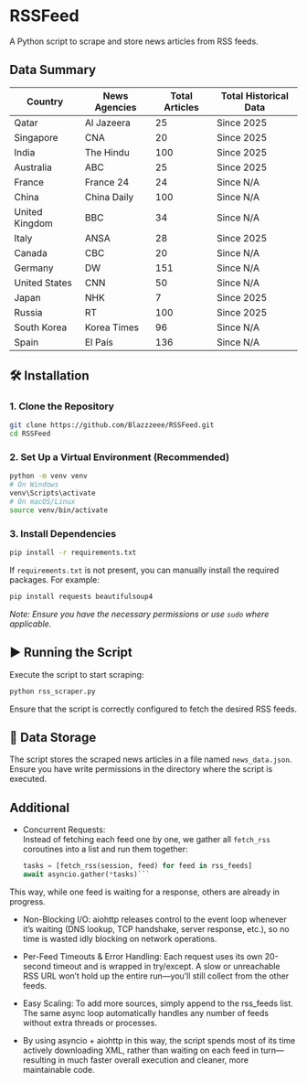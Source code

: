 # RSSFeed

A Python script to scrape and store news articles from RSS feeds.

## Data Summary
| Country         | News Agencies | Total Articles | Total Historical Data |
| --------------- | ------------- | -------------- | --------------------- |
| Qatar           | Al Jazeera    | 25             | Since 2025            |
| Singapore       | CNA           | 20             | Since 2025            |
| India           | The Hindu     | 100            | Since 2025            |
| Australia       | ABC           | 25             | Since 2025            |
| France          | France 24     | 24             | Since N/A             |
| China           | China Daily   | 100            | Since N/A             |
| United Kingdom  | BBC           | 34             | Since N/A             |
| Italy           | ANSA          | 28             | Since 2025            |
| Canada          | CBC           | 20             | Since N/A             |
| Germany         | DW            | 151            | Since N/A             |
| United States   | CNN           | 50             | Since N/A             |
| Japan           | NHK           | 7              | Since 2025            |
| Russia          | RT            | 100            | Since 2025            |
| South Korea     | Korea Times   | 96             | Since N/A             |
| Spain           | El País       | 136            | Since N/A             |


## 🛠️ Installation

### 1. Clone the Repository

```bash
git clone https://github.com/Blazzzeee/RSSFeed.git
cd RSSFeed
```

### 2. Set Up a Virtual Environment (Recommended)

```bash
python -m venv venv
# On Windows
venv\Scripts\activate
# On macOS/Linux
source venv/bin/activate
```

### 3. Install Dependencies

```bash
pip install -r requirements.txt
```

If `requirements.txt` is not present, you can manually install the required packages. For example:

```bash
pip install requests beautifulsoup4
```

*Note: Ensure you have the necessary permissions or use `sudo` where applicable.*

## ▶️ Running the Script

Execute the script to start scraping:

```bash
python rss_scraper.py
```

Ensure that the script is correctly configured to fetch the desired RSS feeds.

## 📄 Data Storage

The script stores the scraped news articles in a file named `news_data.json`. Ensure you have write permissions in the directory where the script is executed.

## Additional 
- Concurrent Requests:  
  Instead of fetching each feed one by one, we gather all `fetch_rss` coroutines into a list and run them together:
  ```python
  tasks = [fetch_rss(session, feed) for feed in rss_feeds]
  await asyncio.gather(*tasks)```
This way, while one feed is waiting for a response, others are already in progress.

- Non-Blocking I/O:
aiohttp releases control to the event loop whenever it’s waiting (DNS lookup, TCP handshake, server response, etc.), so no time is wasted idly blocking on network operations.

- Per-Feed Timeouts & Error Handling:
Each request uses its own 20-second timeout and is wrapped in try/except. A slow or unreachable RSS URL won’t hold up the entire run—you’ll still collect from the other feeds.

- Easy Scaling:
To add more sources, simply append to the rss_feeds list. The same async loop automatically handles any number of feeds without extra threads or processes.

- By using asyncio + aiohttp in this way, the script spends most of its time actively downloading XML, rather than waiting on each feed in turn—resulting in much faster overall execution and cleaner, more maintainable code.

